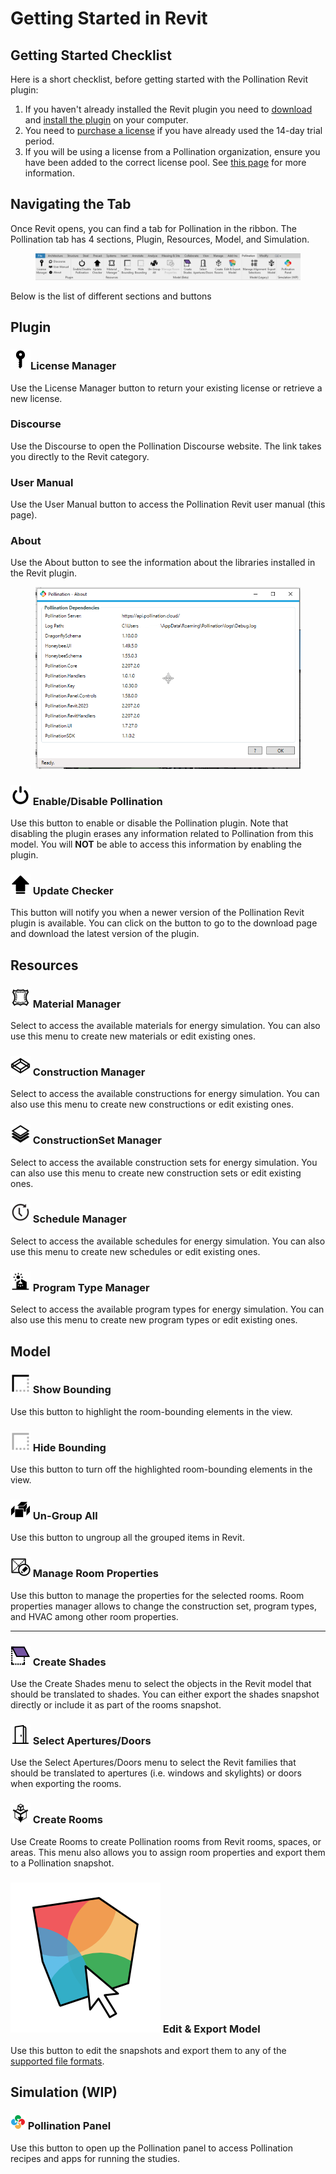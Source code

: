 # Getting Started in Revit

## Getting Started Checklist

Here is a short checklist, before getting started with the Pollination Revit plugin:

1. If you haven't already installed the Revit plugin you need to [download](../get-started/setting-up-rhino-grasshopper-and-revit-plugins/download-plugins.md) and [install the plugin](../get-started/setting-up-rhino-grasshopper-and-revit-plugins/download-and-install-plugins.md) on your computer.
2. You need to [purchase a license](../get-started/setting-up-rhino-grasshopper-and-revit-plugins/purchase-and-manage-plugins.md) if you have already used the 14-day trial period.
3. If you will be using a license from a Pollination organization, ensure you have been added to the correct license pool. See [this page](../get-started/manage-license-pool.md) for more information.

## Navigating the Tab

Once Revit opens, you can find a tab for Pollination in the ribbon. The Pollination tab has 4 sections, Plugin, Resources, Model, and Simulation.

<figure><img src="../.gitbook/assets/image (11).png" alt=""><figcaption></figcaption></figure>

Below is the list of different sections and buttons

## Plugin

### <img src="../.gitbook/assets/licenseManager.png" alt="" data-size="line">License Manager

Use the License Manager button to return your existing license or retrieve a new license.

### Discourse

Use the Discourse to open the Pollination Discourse website. The link takes you directly to the Revit category.

### User Manual

Use the User Manual button to access the Pollination Revit user manual (this page).

### About

Use the About button to see the information about the libraries installed in the Revit plugin.

<figure><img src="../.gitbook/assets/image (1) (1).png" alt=""><figcaption></figcaption></figure>

### <img src="../.gitbook/assets/managePollination.png" alt="" data-size="line"> Enable/Disable Pollination

Use this button to enable or disable the Pollination plugin. Note that disabling the plugin erases any information related to Pollination from this model. You will **NOT** be able to access this information by enabling the plugin.

### <img src="../.gitbook/assets/updateChecker.png" alt="" data-size="line"> Update Checker

This button will notify you when a newer version of the Pollination Revit plugin is available. You can click on the button to go to the download page and download the latest version of the plugin.

## Resources

### <img src="../.gitbook/assets/materialManager.png" alt="" data-size="line"> Material Manager

Select to access the available materials for energy simulation. You can also use this menu to create new materials or edit existing ones.

### <img src="../.gitbook/assets/constructionManager.png" alt="" data-size="line"> Construction Manager

Select to access the available constructions for energy simulation. You can also use this menu to create new constructions or edit existing ones.

### <img src="../.gitbook/assets/constructionSetManager.png" alt="" data-size="line"> ConstructionSet Manager

Select to access the available construction sets for energy simulation. You can also use this menu to create new construction sets or edit existing ones.

### <img src="../.gitbook/assets/scheduleManager.png" alt="" data-size="line"> Schedule Manager

Select to access the available schedules for energy simulation. You can also use this menu to create new schedules or edit existing ones.

### <img src="../.gitbook/assets/programTypeManager.png" alt="" data-size="line"> Program Type Manager

Select to access the available program types for energy simulation. You can also use this menu to create new program types or edit existing ones.

## Model

### <img src="../.gitbook/assets/showBounding.png" alt="" data-size="line"> Show Bounding

Use this button to highlight the room-bounding elements in the view.

### <img src="../.gitbook/assets/hideBounding.png" alt="" data-size="line"> Hide Bounding

Use this button to turn off the highlighted room-bounding elements in the view.

### <img src="../.gitbook/assets/ungroupAll.png" alt="" data-size="line"> Un-Group All

Use this button to ungroup all the grouped items in Revit.

### <img src="../.gitbook/assets/editProperties.png" alt="" data-size="line"> Manage Room Properties

Use this button to manage the properties for the selected rooms. Room properties manager allows to change the construction set, program types, and HVAC among other room properties.

***

### <img src="../.gitbook/assets/shades.png" alt="" data-size="line"> Create Shades

Use the Create Shades menu to select the objects in the Revit model that should be translated to shades. You can either export the shades snapshot directly or include it as part of the rooms snapshot.

### <img src="../.gitbook/assets/aperturesDoors.png" alt="" data-size="line"> Select Apertures/Doors

Use the Select Apertures/Doors menu to select the Revit families that should be translated to apertures (i.e. windows and skylights) or doors when exporting the rooms.

### <img src="../.gitbook/assets/createModel.png" alt="" data-size="line"> Create Rooms

Use Create Rooms to create Pollination rooms from Revit rooms, spaces, or areas. This menu also allows you to assign room properties and export them to a Pollination snapshot.

### <img src="../.gitbook/assets/model_editor.png" alt="" data-size="line"> Edit & Export Model

Use this button to edit the snapshots and export them to any of the [supported file formats](../model-editor/supported-file-formats/export.md).

## Simulation (WIP)

### <img src="../grasshopper-plugin/images/icons/Login.png" alt="" data-size="line"> Pollination Panel

Use this button to open up the Pollination panel to access Pollination recipes and apps for running the studies.
